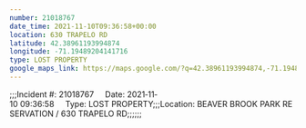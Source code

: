 ```yaml
---
number: 21018767
date_time: 2021-11-10T09:36:58+00:00
location: 630 TRAPELO RD
latitude: 42.38961193994874
longitude: -71.19489204141716
type: LOST PROPERTY
google_maps_link: https://maps.google.com/?q=42.38961193994874,-71.19489204141716
---
```


;;;Incident #: 21018767     Date: 2021‐11‐10 09:36:58     Type: LOST PROPERTY;;;Location: BEAVER BROOK PARK RESERVATION / 630 TRAPELO RD;;;;;;
